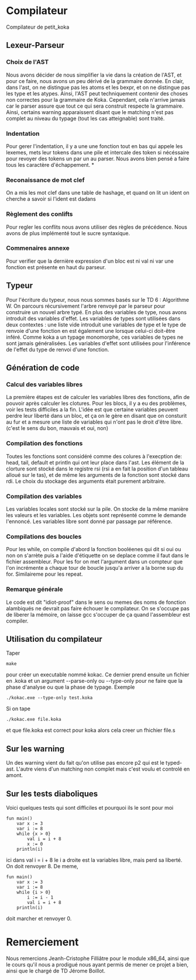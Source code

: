 # Compilateur
Compilateur de petit_koka

## Lexeur-Parseur
### Choix de l'AST
Nous avons décider de nous simplifier la vie dans la création de l'AST, et pour ce faire, nous avons un peu dérivé de la grammaire donnée. 
En clair, dans l'ast, on ne distingue pas les atoms et les bexpr, et on ne distingue pas les type et les atypes. Ainsi, l'AST peut techniquement
contenir des choses non correctes pour la grammaire de Koka. Cependant, cela n'arrive jamais car le parser assure que tout ce qui sera construit
respecte la grammaire. Ainsi, certains warning apparaissent disant que le matching n'est pas complet au niveau du typage (tout les cas atteignable)
sont traité. 

### Indentation
Pour gerer l'indentation, il y a une une fonction tout en bas qui appele les lexemes, mets leur tokens dans une pile et intercale des token si nécéssaire pour revoyer des tokens un par un au parser. Nous avons bien pensé a faire tous les caractère d'échappement. *

### Reconaissance de mot clef
On a mis les mot clef dans une table de hashage, et quand on lit un ident on cherche a savoir si l'ident est dadans

### Règlement des conlifts
Pour regler les conflits nous avons utiliser des règles de précédence. Nous avons de plus implémenté tout le sucre syntaxique. 

### Commenaires annexe 
Pour verifier que la dernière expression d'un bloc est ni val ni var une fonction est présente en haut du parseur. 


## Typeur
Pour l'écriture du typeur, nous nous sommes basés sur le TD 6 : Algorithme W. On parcours récursivement l'arbre renvoyé par le parseur pour construire un nouvel arbre typé.
En plus des variables de type, nous avons introduit des variables d'effet. Les variables de types sont utilisées dans deux contextes : une liste vide introduit une variables de type et le type de renvoie d'une fonction en est également une lorsque celui-ci doit-être inféré. Comme koka a un typage monomorphe, ces variables de types ne sont jamais généralisées.
Les variables d'effet sont utilisées pour l'inférence de l'effet du type de renvoi d'une fonction.

## Génération de code
### Calcul des variables libres
La première étapes est de calculer les variables libres des fonctions, afin de pouvoir après calculer les clotures.
Pour les blocs, il y a eu des problèmes, voir les tests difficiles a la fin. L'idée est que certaine variables peuvent perdre leur liberté dans un bloc,
et ça on le gère en disant que on consturit au fur et a mesure une liste de variables qui n'ont pas le droit d'être libre.  (c'est le sens du bon, mauvais et oui, non)
### Compilation des fonctions 
Toutes les fonctions sont considéré comme des colures à l'execption de: head, tail, default et println qui ont leur place dans l'ast. Les élément de la clorture sont stocké dans le registre rsi (rsi a en fait la position d'un tableau alloué sur le tas), et de même les arguments de la fonction sont stocké dans rdi. Le choix du stockage des arguments était purement arbitraire. 

### Compilation des variables
Les variables locales sont stocké sur la pile. On stocke de la même manière les valeurs et les variables. Les objets sont représenté comme le demande l'ennoncé. Les variables libre sont donné par passage par référence. 

### Compilations des boucles
Pour les while, on compile d'abord la fonction booléenes qui dit si oui ou non on s'arrète puis a l'aide d'étiquette on se deplace comme il faut dans le fichier assembleur. Pour les for on met l'argument dans un compteur que l'on incrémente a chaque tour de boucle jusqu'a arriver a la borne sup du for. Similaireme pour les repeat. 

### Remarque générale
Le code est dit "idiot-proof" dans le sens ou memes des noms de fonction alambiqués ne devrait pas faire échouer le compilateur. On se s'occupe pas de liberer la mémoire, on laisse gcc s'occuper de ça quand l'assembleur est compiler. 



## Utilisation du compilateur 

Taper 
```console
make
```
pour créer un executable nommé kokac. Ce dernier prend ensuite un fichier en .koka et un argument --parse-only ou --type-only pour ne faire que la phase d'analyse 
ou que la phase de typage. Exemple
```console
./kokac.exe --type-only test.koka
```
Si on tape 
```console
./kokac.exe file.koka
```
et que file.koka est correct pour koka alors cela creer un fhichier file.s

## Sur les warning 
Un des warning vient du fait qu'on utilise pas encore p2 qui est le typed-ast. 
L'autre viens d'un matching non complet mais c'est voulu et controlé en amont. 

## Sur les tests diaboliques
Voici quelques tests qui sont difficiles et pourquoi ils le sont pour moi
```
fun main()
    var x := 3
    var i := 8
    while {x > 0}
        val i = i + 8
        x := 0
    println(i)
```
ici dans val i = i + 8 le i a droite est la variables libre, mais perd sa liberté. On doit renvoyer 8. De meme,
```
fun main()
    var x := 3
    var i := 8
    while {i > 0}
        i := i - 1
        val i = i + 8
    println(i)
```
doit marcher et renvoyer 0. 

# Remerciement
Nous remercions Jeanh-Cristophe Filliâtre pour le module x86_64, ainsi que le cours qu'il nous a prodigué nous ayant permis de mener ce projet a bien, ainsi que le chargé de TD Jérome Boillot.